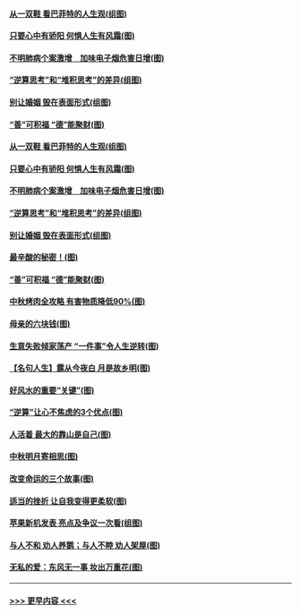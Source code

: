 #### [从一双鞋 看巴菲特的人生观(组图)](../pages/p8/907311.md?t=09141500) 
#### [只要心中有骄阳 何惧人生有风霜(图)](../pages/p8/907320.md?t=09141500) 
#### [不明肺病个案激增　加味电子烟危害日增(图)](../pages/p8/907307.md?t=09141500) 
#### [“逆算思考”和“堆积思考”的差异(组图)](../pages/p8/907229.md?t=09141500) 
#### [别让婚姻 毁在表面形式(组图)](../pages/p8/907118.md?t=09141500) 
#### [“善”可积福 “德”能聚财(图)](../pages/p8/906906.md?t=09141500) 
#### [从一双鞋 看巴菲特的人生观(组图)](../pages/p8/907311.md?t=09141500) 
#### [只要心中有骄阳 何惧人生有风霜(图)](../pages/p8/907320.md?t=09141500) 
#### [不明肺病个案激增　加味电子烟危害日增(图)](../pages/p8/907307.md?t=09141500) 
#### [“逆算思考”和“堆积思考”的差异(组图)](../pages/p8/907229.md?t=09141500) 
#### [别让婚姻 毁在表面形式(组图)](../pages/p8/907118.md?t=09141500) 
#### [最辛酸的秘密！(图)](../pages/p8/906327.md?t=09141500) 
#### [“善”可积福 “德”能聚财(图)](../pages/p8/906906.md?t=09141500) 
#### [中秋烤肉全攻略 有害物质降低90%(图)](../pages/p8/907227.md?t=09141500) 
#### [母亲的六块钱(图)](../pages/p8/907107.md?t=09141500) 
#### [生意失败倾家荡产 “一件事”令人生逆转(图)](../pages/p8/907101.md?t=09141500) 
#### [【名句人生】露从今夜白 月是故乡明(图)](../pages/p8/906558.md?t=09141500) 
#### [好风水的重要“关键”(图)](../pages/p8/907087.md?t=09141500) 
#### [“逆算”让心不焦虑的3个优点(图)](../pages/p8/907070.md?t=09141500) 
#### [人活着 最大的靠山是自己(图)](../pages/p8/906329.md?t=09141500) 
#### [中秋明月寄相思(图)](../pages/p8/906932.md?t=09141500) 
#### [改变命运的三个故事(图)](../pages/p8/906257.md?t=09141500) 
#### [适当的挫折 让自我变得更柔软(图)](../pages/p8/906984.md?t=09141500) 
#### [苹果新机发表 亮点及争议一次看(组图)](../pages/p8/906967.md?t=09141500) 
#### [与人不和 劝人养鹅；与人不睦 劝人架屋(图)](../pages/p8/906905.md?t=09141500) 
#### [无私的爱：东风无一事 妆出万重花(图)](../pages/p8/906862.md?t=09141500) 

----
#### [ >>> 更早内容 <<< ](../indexes/p8-earlier.md)
